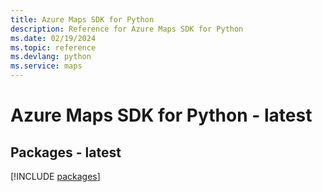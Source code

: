 ```yaml
---
title: Azure Maps SDK for Python
description: Reference for Azure Maps SDK for Python
ms.date: 02/19/2024
ms.topic: reference
ms.devlang: python
ms.service: maps
---
```

# Azure Maps SDK for Python - latest
## Packages - latest
[!INCLUDE [packages](maps-index.md)]